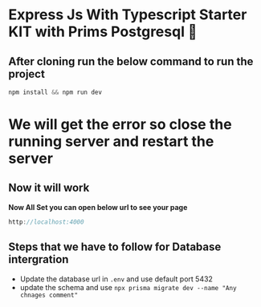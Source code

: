 # Express Js With Typescript Starter KIT with Prims Postgresql 🙌

## After cloning run the below command to run the project

```js
npm install && npm run dev
```

# We will get the error so close the running server and restart the server

## Now it will work

**Now All Set you can open below url to see your page**

```js 
http://localhost:4000
```

## Steps that we have to follow for Database intergration 
- Update the database url in ```.env``` and use default port 5432
- update the schema and use ```npx prisma migrate dev --name "Any chnages comment"```
